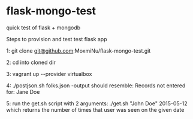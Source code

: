 # flask-mongo-test
quick test of flask + mongodb 

Steps to provision and test test flask app


1:  git clone git@github.com:MoxmiNu/flask-mongo-test.git

2:  cd into cloned dir

3: vagrant up --provider virtualbox

4: ./postjson.sh folks.json 
-output should resemble:
  Records not entered for:
  Jane Doe


5: run the get.sh script with 2 arguments:
./get.sh "John Doe" 2015-05-12
which returns the number of times that user was seen on the given date




